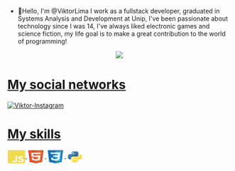 - 👋Hello, I'm @ViktorLima
I work as a fullstack developer, graduated in Systems Analysis and Development at Unip, I've been passionate about technology since I was 14, I've always liked electronic games and science fiction, my life goal is to make a great contribution to the world of programming!
<div align="center">
  <a href="https://github.com/ViktorLima">
  <img height="180em" src="https://github-readme-stats.vercel.app/api?username=ViktorLima&show_icons=true&theme=dark&include_all_commits=true&count_private=true">
</div>
<div>
  <h1>My social networks</h1>
  <img align="center" alt="Viktor-Instagram" height="30" width="40" src="https://raw.githubusercontent.com/devicons/devicon/master/icons/instagram/instagram-original.svg">
</div>
<div>
  <h1>My skills</h1>
  <img align="center" alt="Viktor-Js" height="30" width="40" src="https://raw.githubusercontent.com/devicons/devicon/master/icons/javascript/javascript-plain.svg">
  <img align="center" alt="Viktor-HTML" height="30" width="40" src="https://raw.githubusercontent.com/devicons/devicon/master/icons/html5/html5-original.svg">
  <img align="center" alt="Viktor-CSS" height="30" width="40" src="https://raw.githubusercontent.com/devicons/devicon/master/icons/css3/css3-original.svg">
  <img align="center" alt="Viktor-Python" height="30" width="40" src="https://raw.githubusercontent.com/devicons/devicon/master/icons/python/python-original.svg">
</div>


